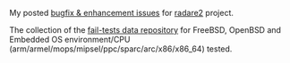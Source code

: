 My posted [bugfix & enhancement issues](https://github.com/radareorg/radare2/issues?q=is%3Aissue+is%3Aclose+author%3Aunixfreaxjp+) for [radare2](https://github.com/radareorg/radare2) project. 

The collection of the [fail-tests data repository](https://github.com/unixfreaxjp/malwaremustdie/tree/master/radare2test) for FreeBSD, OpenBSD and Embedded OS environment/CPU (arm/armel/mops/mipsel/ppc/sparc/arc/x86/x86_64) tested.
